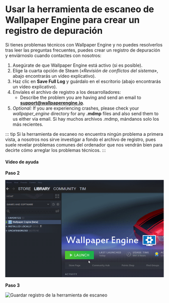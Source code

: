 # Usar la herramienta de escaneo de Wallpaper Engine para crear un registro de depuración

Si tienes problemas técnicos con Wallpaper Engine y no puedes resolverlos tras leer las preguntas frecuentes, puedes crear un registro de depuración y enviárnoslo cuando contactes con nosotros:

1. Asegúrate de que Wallpaper Engine está activo (si es posible).
2. Elige la cuarta opción de Steam (*«Revisión de conflictos del sistema»*, abajo encontrarás un vídeo explicativo).
3. Haz clic en **Save Full Log** y guárdalo en el escritorio (abajo encontrarás un vídeo explicativo).
4. Envíales el archivo de registro a los desarrolladores:
    * Describe the problem you are having and send an email to **support@wallpaperengine.io**.
5. *Optional:* If you are experiencing crashes, please check your *wallpaper_engine* directory for any **.mdmp** files and also send them to us either via email. Si hay muchos archivos .mdmp, mándanos solo los más recientes.

::: tip
Si la herramienta de escaneo no encuentra ningún problema a primera vista, a nosotros nos sirve investigar a fondo el archivo de registro, pues suele revelar problemas comunes del ordenador que nos vendrán bien para decirte cómo arreglar los problemas técnicos.
:::

#### Vídeo de ayuda

**Paso 2**

![Opción Usar herramienta de escaneo](./scantoollaunch.gif)

**Paso 3**

![Guardar registro de la herramienta de escaneo](./scantoolsave.gif)
